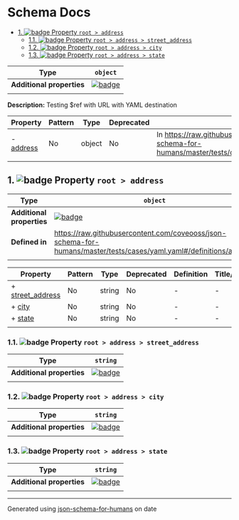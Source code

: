 # Schema Docs

- [1. ![badge](https://img.shields.io/badge/Optional-yellow) Property `root > address`](#address)
  - [1.1. ![badge](https://img.shields.io/badge/Required-blue) Property `root > address > street_address`](#address_street_address)
  - [1.2. ![badge](https://img.shields.io/badge/Required-blue) Property `root > address > city`](#address_city)
  - [1.3. ![badge](https://img.shields.io/badge/Required-blue) Property `root > address > state`](#address_state)

| Type                      | `object`                                                                                                             |
| ------------------------- | -------------------------------------------------------------------------------------------------------------------- |
| **Additional properties** | [![badge](https://img.shields.io/badge/Any+type--allowed-green)](# "Additional Properties of any type are allowed.") |
|                           |                                                                                                                      |

**Description:** Testing $ref with URL with YAML destination

| Property               | Pattern | Type   | Deprecated | Definition                                                                                                             | Title/Description |
| ---------------------- | ------- | ------ | ---------- | ---------------------------------------------------------------------------------------------------------------------- | ----------------- |
| - [address](#address ) | No      | object | No         | In https://raw.githubusercontent.com/coveooss/json-schema-for-humans/master/tests/cases/yaml.yaml#/definitions/address | -                 |
|                        |         |        |            |                                                                                                                        |                   |

## <a name="address"></a>1. ![badge](https://img.shields.io/badge/Optional-yellow) Property `root > address`

| Type                      | `object`                                                                                                             |
| ------------------------- | -------------------------------------------------------------------------------------------------------------------- |
| **Additional properties** | [![badge](https://img.shields.io/badge/Any+type--allowed-green)](# "Additional Properties of any type are allowed.") |
| **Defined in**            | https://raw.githubusercontent.com/coveooss/json-schema-for-humans/master/tests/cases/yaml.yaml#/definitions/address  |
|                           |                                                                                                                      |

| Property                                     | Pattern | Type   | Deprecated | Definition | Title/Description |
| -------------------------------------------- | ------- | ------ | ---------- | ---------- | ----------------- |
| + [street_address](#address_street_address ) | No      | string | No         | -          | -                 |
| + [city](#address_city )                     | No      | string | No         | -          | -                 |
| + [state](#address_state )                   | No      | string | No         | -          | -                 |
|                                              |         |        |            |            |                   |

### <a name="address_street_address"></a>1.1. ![badge](https://img.shields.io/badge/Required-blue) Property `root > address > street_address`

| Type                      | `string`                                                                                                             |
| ------------------------- | -------------------------------------------------------------------------------------------------------------------- |
| **Additional properties** | [![badge](https://img.shields.io/badge/Any+type--allowed-green)](# "Additional Properties of any type are allowed.") |
|                           |                                                                                                                      |

### <a name="address_city"></a>1.2. ![badge](https://img.shields.io/badge/Required-blue) Property `root > address > city`

| Type                      | `string`                                                                                                             |
| ------------------------- | -------------------------------------------------------------------------------------------------------------------- |
| **Additional properties** | [![badge](https://img.shields.io/badge/Any+type--allowed-green)](# "Additional Properties of any type are allowed.") |
|                           |                                                                                                                      |

### <a name="address_state"></a>1.3. ![badge](https://img.shields.io/badge/Required-blue) Property `root > address > state`

| Type                      | `string`                                                                                                             |
| ------------------------- | -------------------------------------------------------------------------------------------------------------------- |
| **Additional properties** | [![badge](https://img.shields.io/badge/Any+type--allowed-green)](# "Additional Properties of any type are allowed.") |
|                           |                                                                                                                      |

----------------------------------------------------------------------------------------------------------------------------
Generated using [json-schema-for-humans](https://github.com/coveooss/json-schema-for-humans) on date